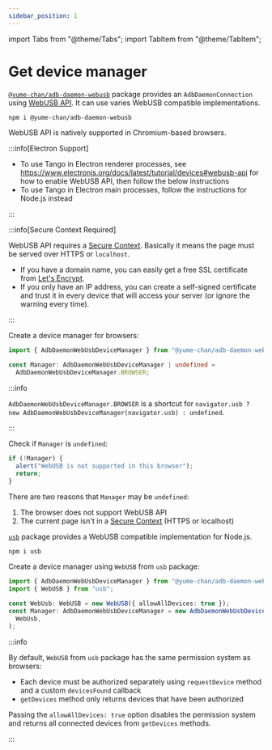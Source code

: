 ```yaml
---
sidebar_position: 1
---
```


import Tabs from "@theme/Tabs";
import TabItem from "@theme/TabItem";

# Get device manager

[`@yume-chan/adb-daemon-webusb`](https://www.npmjs.com/package/@yume-chan/adb-daemon-webusb) package provides an `AdbDaemonConnection` using [WebUSB API](https://developer.mozilla.org/en-US/docs/Web/API/WebUSB_API). It can use varies WebUSB compatible implementations.

```sh npm2yarn
npm i @yume-chan/adb-daemon-webusb
```

<Tabs className="runtime-tabs" groupId="runtime">
<TabItem value="web" label="Web">

WebUSB API is natively supported in Chromium-based browsers.

:::info[Electron Support]

* To use Tango in Electron renderer processes, see https://www.electronjs.org/docs/latest/tutorial/devices#webusb-api for how to enable WebUSB API, then follow the below instructions
* To use Tango in Electron main processes, follow the instructions for Node.js instead

:::

:::info[Secure Context Required]

WebUSB API requires a [Secure Context](https://developer.mozilla.org/en-US/docs/Web/Security/Secure_Contexts). Basically it means the page must be served over HTTPS or `localhost`.

* If you have a domain name, you can easily get a free SSL certificate from [Let's Encrypt](https://letsencrypt.org/).
* If you only have an IP address, you can create a self-signed certificate and trust it in every device that will access your server (or ignore the warning every time).

:::

Create a device manager for browsers:

```ts transpile
import { AdbDaemonWebUsbDeviceManager } from "@yume-chan/adb-daemon-webusb";

const Manager: AdbDaemonWebUsbDeviceManager | undefined =
  AdbDaemonWebUsbDeviceManager.BROWSER;
```

:::info

`AdbDaemonWebUsbDeviceManager.BROWSER` is a shortcut for `navigator.usb ? new AdbDaemonWebUsbDeviceManager(navigator.usb) : undefined`.

:::

Check if `Manager` is `undefined`:

```ts transpile
if (!Manager) {
  alert("WebUSB is not supported in this browser");
  return;
}
```

There are two reasons that `Manager` may be `undefined`:

1. The browser does not support WebUSB API
2. The current page isn't in a [Secure Context](https://developer.mozilla.org/en-US/docs/Web/Security/Secure_Contexts) (HTTPS or localhost)

</TabItem>
<TabItem value="node" label="Node.js">

[`usb`](https://www.npmjs.com/package/usb) package provides a WebUSB compatible implementation for Node.js.

```sh npm2yarn
npm i usb
```

Create a device manager using `WebUSB` from `usb` package:

```ts transpile
import { AdbDaemonWebUsbDeviceManager } from "@yume-chan/adb-daemon-webusb";
import { WebUSB } from "usb";

const WebUsb: WebUSB = new WebUSB({ allowAllDevices: true });
const Manager: AdbDaemonWebUsbDeviceManager = new AdbDaemonWebUsbDeviceManager(
  WebUsb,
);
```

:::info

By default, `WebUSB` from `usb` package has the same permission system as browsers:

* Each device must be authorized separately using `requestDevice` method and a custom `devicesFound` callback
* `getDevices` method only returns devices that have been authorized

Passing the `allowAllDevices: true` option disables the permission system and returns all connected devices from `getDevices` methods.

:::

</TabItem>
</Tabs>
